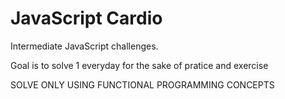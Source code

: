 # JavaScript Cardio

Intermediate JavaScript challenges.

Goal is to solve 1 everyday for the sake of pratice and exercise

SOLVE ONLY USING FUNCTIONAL PROGRAMMING CONCEPTS
